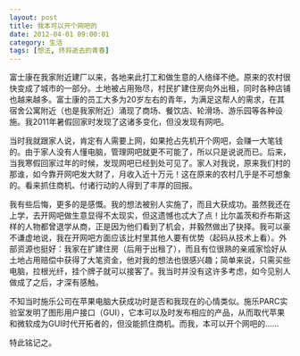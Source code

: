 ```yaml
---
layout: post
title: 我本可以开个网吧的
date: 2012-04-01 09:00:01
category: 生活
tags: [想法, 终将逝去的青春]
---
```


富士康在我家附近建厂以来，各地来此打工和做生意的人络绎不绝。原来的农村很快变成了城市的一部分。土地被占用殆尽，村民扩建住房向外出租，同时各种店铺也越来越多。富士康的员工大多为20岁左右的青年，为满足这帮人的需求，在其宿舍公寓附近（也是我家附近）涌现了商场、餐饮店、轮滑场、游乐园等各种设施。我2011年暑假回家时发现了这诸多变化，但没发现有网吧。

<!--more-->

当时我就跟家人说，肯定有人需要上网，如果抢占先机开个网吧，会赚一大笔钱的。由于家人没有人懂电脑，管理网吧就更不可能了，所以只是说说而已。后来，当我寒假回家过年的时候，发现网吧已经到处可见了。家人对我说，原来我们村的那谁，如今靠开网吧发大财了，月收入近十万元！这在原来的农村几乎是不可想象的。看来抓住商机、付诸行动的人得到了丰厚的回报。

我有些后悔，更多的是感慨。我的想法被别人实施了，而且大获成功。虽然我还在上学，去开网吧做生意显得不太现实，但这遗憾也忒大了点！比尔盖茨和乔布斯这样的人物都曾退学从商，正是因为他们看到了机会，并毅然做出了抉择。我可以豪不谦虚地说，我在开网吧方面应该比村里其他人要有优势（起码从技术上看）。外部资源也挺好：我家在扩建住房（后用于出租了），而且有位很熟的亲戚家恰好从土地占用赔偿中获得了大笔资金，他对我的想法也很感兴趣；简单来说，只需买些电脑，拉根光纤，挂个牌子就可以接客了。我当时并没有这许多考虑，如今见别人做成了之后，才深有感触。
	
不知当时施乐公司在苹果电脑大获成功时是否和我现在的心情类似。施乐PARC实验室发明了图形用户接口（GUI），它本可以及时发布相应的产品，从而取代苹果和微软成为GUI时代开拓者的，但没能抓住商机。而我，本可以开个网吧的……
	
特此铭记之。

